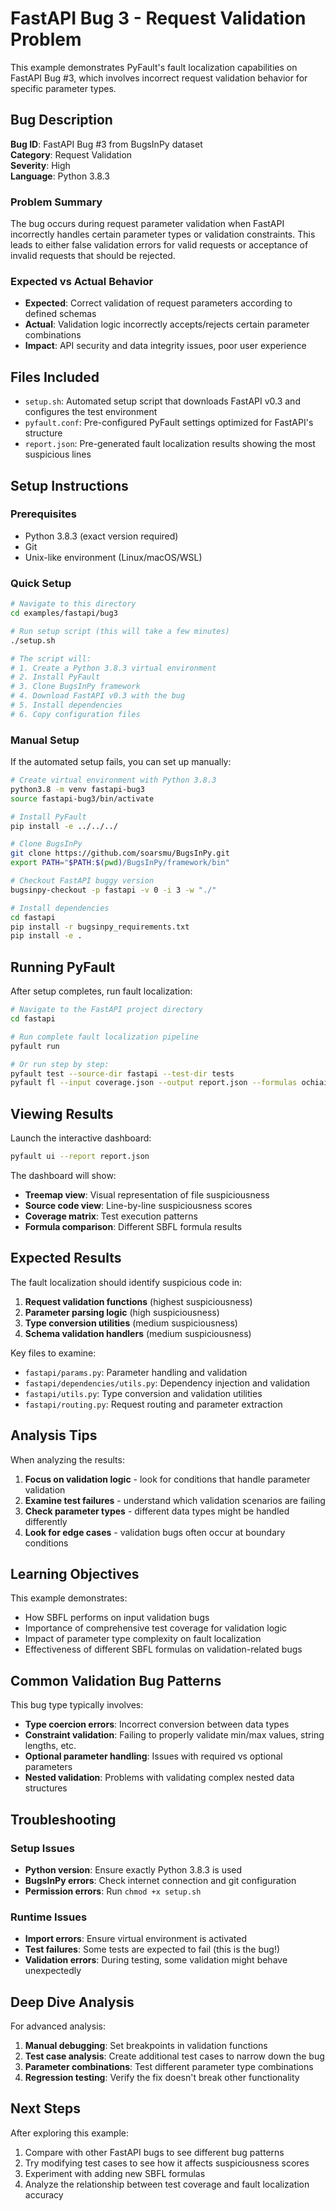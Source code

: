 # FastAPI Bug 3 - Request Validation Problem

This example demonstrates PyFault's fault localization capabilities on FastAPI Bug #3, which involves incorrect request validation behavior for specific parameter types.

## Bug Description

**Bug ID**: FastAPI Bug #3 from BugsInPy dataset  
**Category**: Request Validation  
**Severity**: High  
**Language**: Python 3.8.3  

### Problem Summary
The bug occurs during request parameter validation when FastAPI incorrectly handles certain parameter types or validation constraints. This leads to either false validation errors for valid requests or acceptance of invalid requests that should be rejected.

### Expected vs Actual Behavior
- **Expected**: Correct validation of request parameters according to defined schemas
- **Actual**: Validation logic incorrectly accepts/rejects certain parameter combinations
- **Impact**: API security and data integrity issues, poor user experience

## Files Included

- `setup.sh`: Automated setup script that downloads FastAPI v0.3 and configures the test environment
- `pyfault.conf`: Pre-configured PyFault settings optimized for FastAPI's structure
- `report.json`: Pre-generated fault localization results showing the most suspicious lines

## Setup Instructions

### Prerequisites
- Python 3.8.3 (exact version required)
- Git
- Unix-like environment (Linux/macOS/WSL)

### Quick Setup
```bash
# Navigate to this directory
cd examples/fastapi/bug3

# Run setup script (this will take a few minutes)
./setup.sh

# The script will:
# 1. Create a Python 3.8.3 virtual environment
# 2. Install PyFault
# 3. Clone BugsInPy framework
# 4. Download FastAPI v0.3 with the bug
# 5. Install dependencies
# 6. Copy configuration files
```

### Manual Setup
If the automated setup fails, you can set up manually:

```bash
# Create virtual environment with Python 3.8.3
python3.8 -m venv fastapi-bug3
source fastapi-bug3/bin/activate

# Install PyFault
pip install -e ../../../

# Clone BugsInPy
git clone https://github.com/soarsmu/BugsInPy.git
export PATH="$PATH:$(pwd)/BugsInPy/framework/bin"

# Checkout FastAPI buggy version
bugsinpy-checkout -p fastapi -v 0 -i 3 -w "./"

# Install dependencies
cd fastapi
pip install -r bugsinpy_requirements.txt
pip install -e .
```

## Running PyFault

After setup completes, run fault localization:

```bash
# Navigate to the FastAPI project directory
cd fastapi

# Run complete fault localization pipeline
pyfault run

# Or run step by step:
pyfault test --source-dir fastapi --test-dir tests
pyfault fl --input coverage.json --output report.json --formulas ochiai tarantula dstar2 jaccard
```

## Viewing Results

Launch the interactive dashboard:
```bash
pyfault ui --report report.json
```

The dashboard will show:
- **Treemap view**: Visual representation of file suspiciousness
- **Source code view**: Line-by-line suspiciousness scores
- **Coverage matrix**: Test execution patterns
- **Formula comparison**: Different SBFL formula results

## Expected Results

The fault localization should identify suspicious code in:
1. **Request validation functions** (highest suspiciousness)
2. **Parameter parsing logic** (high suspiciousness)  
3. **Type conversion utilities** (medium suspiciousness)
4. **Schema validation handlers** (medium suspiciousness)

Key files to examine:
- `fastapi/params.py`: Parameter handling and validation
- `fastapi/dependencies/utils.py`: Dependency injection and validation
- `fastapi/utils.py`: Type conversion and validation utilities
- `fastapi/routing.py`: Request routing and parameter extraction

## Analysis Tips

When analyzing the results:

1. **Focus on validation logic** - look for conditions that handle parameter validation
2. **Examine test failures** - understand which validation scenarios are failing
3. **Check parameter types** - different data types might be handled differently
4. **Look for edge cases** - validation bugs often occur at boundary conditions

## Learning Objectives

This example demonstrates:
- How SBFL performs on input validation bugs
- Importance of comprehensive test coverage for validation logic
- Impact of parameter type complexity on fault localization
- Effectiveness of different SBFL formulas on validation-related bugs

## Common Validation Bug Patterns

This bug type typically involves:
- **Type coercion errors**: Incorrect conversion between data types
- **Constraint validation**: Failing to properly validate min/max values, string lengths, etc.
- **Optional parameter handling**: Issues with required vs optional parameters
- **Nested validation**: Problems with validating complex nested data structures

## Troubleshooting

### Setup Issues
- **Python version**: Ensure exactly Python 3.8.3 is used
- **BugsInPy errors**: Check internet connection and git configuration
- **Permission errors**: Run `chmod +x setup.sh`

### Runtime Issues
- **Import errors**: Ensure virtual environment is activated
- **Test failures**: Some tests are expected to fail (this is the bug!)
- **Validation errors**: During testing, some validation might behave unexpectedly

## Deep Dive Analysis

For advanced analysis:

1. **Manual debugging**: Set breakpoints in validation functions
2. **Test case analysis**: Create additional test cases to narrow down the bug
3. **Parameter combinations**: Test different parameter type combinations
4. **Regression testing**: Verify the fix doesn't break other functionality

## Next Steps

After exploring this example:
1. Compare with other FastAPI bugs to see different bug patterns
2. Try modifying test cases to see how it affects suspiciousness scores
3. Experiment with adding new SBFL formulas
4. Analyze the relationship between test coverage and fault localization accuracy
